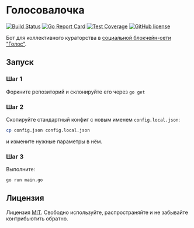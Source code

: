 # Голосовалочка
[![Build Status](https://travis-ci.org/GolosTools/golos-vote-bot.svg?branch=master)](https://travis-ci.org/GolosTools/golos-vote-bot)
[![Go Report Card](https://goreportcard.com/badge/github.com/GolosTools/golos-vote-bot)](https://goreportcard.com/report/github.com/GolosTools/golos-vote-bot)
[![Test Coverage](https://codeclimate.com/github/GolosTools/golos-vote-bot/badges/coverage.svg)](https://codeclimate.com/github/GolosTools/golos-vote-bot/coverage)
[![GitHub license](https://img.shields.io/badge/license-MIT-blue.svg)](https://raw.githubusercontent.com/GolosTools/golos-vote-bot/master/LICENSE)

Бот для коллективного кураторства в [социальной блокчейн-сети "Голос"](https://ru.wikipedia.org/wiki/Голос_(социальная_сеть)).

## Запуск

### Шаг 1
Форкните репозиторий и склонируйте его через `go get`

### Шаг 2
Скопируйте стандартный конфиг с новым именем `config.local.json`: 
```bash
cp config.json config.local.json
```
и измените нужные параметры в нём.

### Шаг 3
Выполните:
```bash
go run main.go
```

## Лицензия
Лицензия [MIT](https://github.com/GolosTools/golos-vote-bot/blob/master/LICENSE).
Свободно используйте, распространяйте и не забывайте контрибьютить обратно.
